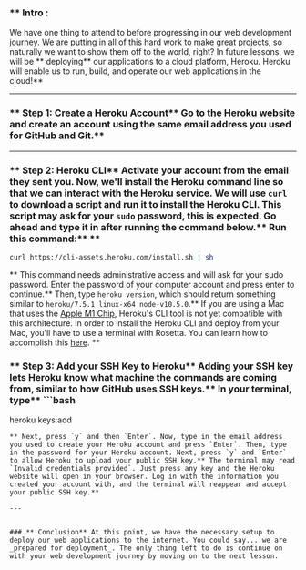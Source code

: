 ### ** Intro :
>
We have one thing to attend to before progressing in our web development journey. We are putting in all of this hard work to make great projects, so naturally we want to show them off to the world, right? In future lessons, we will be ** deploying**  our applications to a cloud platform, Heroku. Heroku will enable us to run, build, and operate our web applications in the cloud!** 

---


### ** Step 1: Create a Heroku Account** Go to the [Heroku website](https://www.heroku.com/) and create an account using the same email address you used for GitHub and Git.** 

---


### ** Step 2: Heroku CLI** Activate your account from the email they sent you. Now, we'll install the Heroku command line so that we can interact with the Heroku service. We will use `curl` to download a script and run it to install the Heroku CLI. This script may ask for your `sudo` password, this is expected. Go ahead and type it in after running the command below.** Run this command:** ** 
```bash
curl https://cli-assets.heroku.com/install.sh | sh
```
** This command needs administrative access and will ask for your sudo password. Enter the password of your computer account and press enter to continue.** Then, type `heroku version`, which should return something similar to `heroku/7.5.1 linux-x64 node-v10.5.0`.** If you are using a Mac that uses the [Apple M1 Chip](https://www.apple.com/newsroom/2020/11/apple-unleashes-m1/), Heroku's CLI tool is not yet compatible with this architecture. In order to install the Heroku CLI and deploy from your Mac, you'll have to use a terminal with Rosetta. You can learn how to accomplish this [here](https://medium.com/geekculture/deploy-to-heroku-from-a-macbook-m1-heroku-cli-or-githubactions-868bc3a50935).  ** 
### ** Step 3: Add your SSH Key to Heroku** Adding your SSH key lets Heroku know what machine the commands are coming from, similar to how GitHub uses SSH keys.** In your terminal, type** ```bash
heroku keys:add
```
** Next, press `y` and then `Enter`. Now, type in the email address you used to create your Heroku account and press `Enter`. Then, type in the password for your Heroku account. Next, press `y` and `Enter` to allow Heroku to upload your public SSH key.** The terminal may read `Invalid credentials provided`. Just press any key and the Heroku website will open in your browser. Log in with the information you created your account with, and the terminal will reappear and accept your public SSH key.** 

---


### ** Conclusion** At this point, we have the necessary setup to deploy our web applications to the internet. You could say... we are _prepared for deployment_. The only thing left to do is continue on with your web development journey by moving on to the next lesson.
